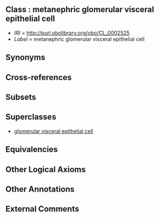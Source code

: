 
## Class : metanephric glomerular visceral epithelial cell

 * *IRI* = http://purl.obolibrary.org/obo/CL_0002525
 * *Label* = metanephric glomerular visceral epithelial cell

## Synonyms


## Cross-references


## Subsets


## Superclasses

 * [glomerular visceral epithelial cell](../../CL/53/CL_0000653.md)

## Equivalencies


## Other Logical Axioms


## Other Annotations


## External Comments

